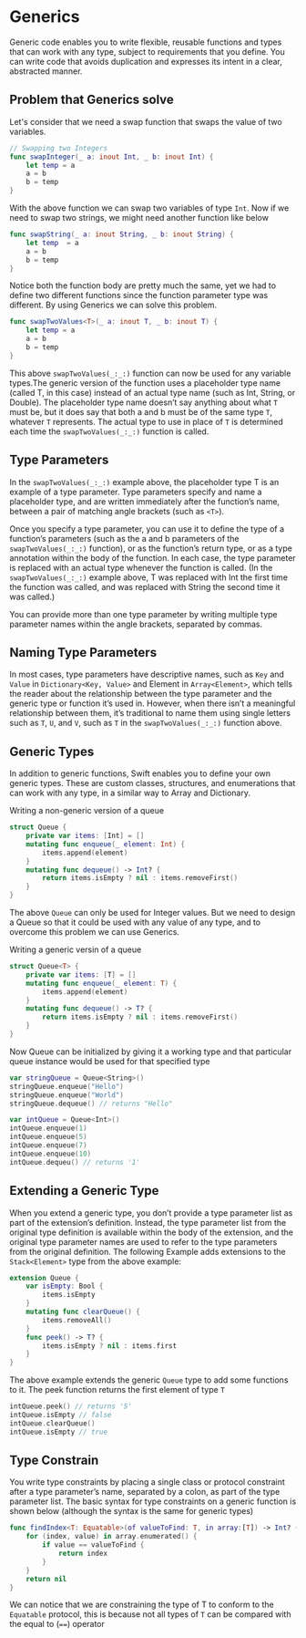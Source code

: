 # Generics

Generic code enables you to write flexible, reusable functions and types that can work with any type, subject to requirements that you define. You can write code that avoids duplication and expresses its intent in a clear, abstracted manner.

## Problem that Generics solve

Let's consider that we need a swap function that swaps the value of two variables.

```swift
// Swapping two Integers
func swapInteger(_ a: inout Int, _ b: inout Int) {
	let temp = a
	a = b
	b = temp
}
```

With the above function we can swap two variables of type `Int`. Now if we need to swap two strings, we might need another function like below

```swift
func swapString(_ a: inout String, _ b: inout String) {
	let temp  = a
	a = b
	b = temp
}
```

Notice both the function body are pretty much the same, yet we had to define two different functions since the function parameter type was different. By using Generics we can solve this problem.

```swift
func swapTwoValues<T>(_ a: inout T, _ b: inout T) {
	let temp = a
	a = b
	b = temp
}
```

This above `swapTwoValues(_:_:)` function can now be used for any variable types.The generic version of the function uses a placeholder type name (called T, in this case) instead of an actual type name (such as Int, String, or Double). The placeholder type name doesn’t say anything about what `T` must be, but it does say that both a and b must be of the same type `T`, whatever `T` represents. The actual type to use in place of `T` is determined each time the `swapTwoValues(_:_:)` function is called.

## Type Parameters

In the `swapTwoValues(_:_:)` example above, the placeholder type T is an example of a type parameter. Type parameters specify and name a placeholder type, and are written immediately after the function’s name, between a pair of matching angle brackets (such as `<T>`).

Once you specify a type parameter, you can use it to define the type of a function’s parameters (such as the a and b parameters of the `swapTwoValues(_:_:)` function), or as the function’s return type, or as a type annotation within the body of the function. In each case, the type parameter is replaced with an actual type whenever the function is called. (In the `swapTwoValues(_:_:)` example above, T was replaced with Int the first time the function was called, and was replaced with String the second time it was called.)

You can provide more than one type parameter by writing multiple type parameter names within the angle brackets, separated by commas.

## Naming Type Parameters

In most cases, type parameters have descriptive names, such as `Key` and `Value` in `Dictionary<Key, Value>` and Element in `Array<Element>`, which tells the reader about the relationship between the type parameter and the generic type or function it’s used in. However, when there isn’t a meaningful relationship between them, it’s traditional to name them using single letters such as `T`, `U`, and `V`, such as `T` in the `swapTwoValues(_:_:)` function above.

## Generic Types

In addition to generic functions, Swift enables you to define your own generic types. These are custom classes, structures, and enumerations that can work with any type, in a similar way to Array and Dictionary.

Writing a non-generic version of a queue

```swift
struct Queue {
    private var items: [Int] = []
    mutating func enqueue(_ element: Int) {
        items.append(element)
    }
    mutating func dequeue() -> Int? {
        return items.isEmpty ? nil : items.removeFirst()
    }
}
```

The above `Queue` can only be used for Integer values. But we need to design a Queue so that it could be used with any value of any type, and to overcome this problem we can use Generics.

Writing a generic versin of a queue

```swift
struct Queue<T> {
    private var items: [T] = []
    mutating func enqueue(_ element: T) {
        items.append(element)
    }    
    mutating func dequeue() -> T? {
        return items.isEmpty ? nil : items.removeFirst()
    }
}
```

Now Queue can be initialized by giving it a working type and that particular queue instance would be used for that specified type

```swift
var stringQueue = Queue<String>()
stringQueue.enqueue("Hello")
stringQueue.enqueue("World")
stringQueue.dequeue() // returns "Hello"

var intQueue = Queue<Int>()
intQueue.enqueue(1)
intQueue.enqueue(5)
intQueue.enqueue(7)
intQueue.enqueue(10)
intQueue.dequeu() // returns '1'
```

## Extending a Generic Type

When you extend a generic type, you don’t provide a type parameter list as part of the extension’s definition. Instead, the type parameter list from the original type definition is available within the body of the extension, and the original type parameter names are used to refer to the type parameters from the original definition. The following Example adds extensions to the `Stack<Element>` type from the above example:

```swift
extension Queue {
    var isEmpty: Bool {
        items.isEmpty
    }
    mutating func clearQueue() {
        items.removeAll()
    }
	func peek() -> T? {
    	items.isEmpty ? nil : items.first
    }
}
```

The above example extends the generic `Queue` type to add some functions to it. The peek function returns the first element of type `T`

```swift
intQueue.peek() // returns '5'
intQueue.isEmpty // false
intQueue.clearQueue()
intQueue.isEmpty // true
```

## Type Constrain

You write type constraints by placing a single class or protocol constraint after a type parameter’s name, separated by a colon, as part of the type parameter list. The basic syntax for type constraints on a generic function is shown below (although the syntax is the same for generic types)

```swift
func findIndex<T: Equatable>(of valueToFind: T, in array:[T]) -> Int? {
    for (index, value) in array.enumerated() {
        if value == valueToFind {
            return index
        }
    }
    return nil
}
```

We can notice that we are constraining the type of T to conform to the `Equatable` protocol, this is because not all types of `T` can be compared with the equal to (`==`) operator
